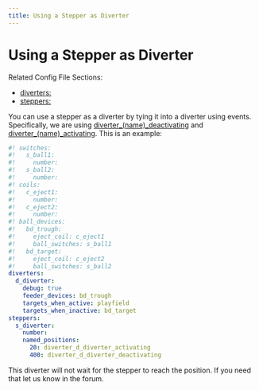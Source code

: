 ```yaml
---
title: Using a Stepper as Diverter
---
```


# Using a Stepper as Diverter


Related Config File Sections:

* [diverters:](../../config/diverters.md)
* [steppers:](../../config/steppers.md)

You can use a stepper as a diverter by tying it into a diverter using
events. Specifically, we are using
[diverter_(name)_deactivating](../../events/diverter_diverter_deactivating.md)
and [diverter_(name)_activating](../../events/diverter_diverter_activating.md). This is an example:

``` yaml
#! switches:
#!   s_ball1:
#!     number:
#!   s_ball2:
#!     number:
#! coils:
#!   c_eject1:
#!     number:
#!   c_eject2:
#!     number:
#! ball_devices:
#!   bd_trough:
#!     eject_coil: c_eject1
#!     ball_switches: s_ball1
#!   bd_target:
#!     eject_coil: c_eject2
#!     ball_switches: s_ball2
diverters:
  d_diverter:
    debug: true
    feeder_devices: bd_trough
    targets_when_active: playfield
    targets_when_inactive: bd_target
steppers:
  s_diverter:
    number:
    named_positions:
      20: diverter_d_diverter_activating
      400: diverter_d_diverter_deactivating
```

This diverter will not wait for the stepper to reach the position. If
you need that let us know in the forum.
